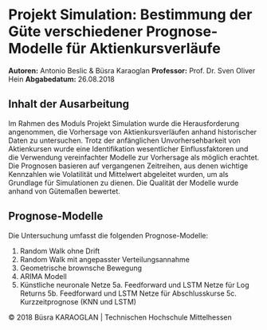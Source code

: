 # Projekt Simulation: Bestimmung der Güte verschiedener Prognose-Modelle für Aktienkursverläufe

**Autoren:** Antonio Beslic & Büsra Karaoglan
**Professor:** Prof. Dr. Sven Oliver Hein
**Abgabedatum:** 26.08.2018

## Inhalt der Ausarbeitung
Im Rahmen des Moduls Projekt Simulation wurde die Herausforderung angenommen, die Vorhersage von Aktienkursverläufen anhand historischer Daten zu untersuchen. Trotz der anfänglichen Unvorhersehbarkeit von Aktienkursen wurde eine Identifikation wesentlicher Einflussfaktoren und die Verwendung vereinfachter Modelle zur Vorhersage als möglich erachtet. Die Prognosen basieren auf vergangenen Zeitreihen, aus denen wichtige Kennzahlen wie Volatilität und Mittelwert abgeleitet wurden, um als Grundlage für Simulationen zu dienen. Die Qualität der Modelle wurde anhand von Gütemaßen bewertet.

## Prognose-Modelle
Die Untersuchung umfasst die folgenden Prognose-Modelle:
1. Random Walk ohne Drift
2. Random Walk mit angepasster Verteilungsannahme
3. Geometrische brownsche Bewegung
4. ARIMA Modell
5. Künstliche neuronale Netze
   5a. Feedforward und LSTM Netze für Log Returns
   5b. Feedforward und LSTM Netze für Abschlusskurse
   5c. Kurzzeitprognose (KNN und LSTM)

© 2018 Büsra KARAOGLAN | Technischen Hochschule Mittelhessen
